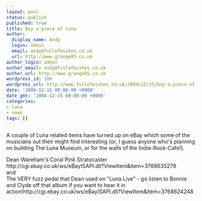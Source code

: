 ```yaml
---
layout: post
status: publish
published: true
title: Buy a piece of Luna
author:
  display_name: Andy
  login: admin
  email: andy@fullofwishes.co.uk
  url: http://www.grange85.co.uk
author_login: admin
author_email: andy@fullofwishes.co.uk
author_url: http://www.grange85.co.uk
wordpress_id: 108
wordpress_url: http://www.fullofwishes.co.uk/2004/12/15/buy-a-piece-of-luna/
date: '2004-12-15 00:00:00 +0000'
date_gmt: '2004-12-15 00:00:00 +0000'
categories:
- luna
- news
tags: []
---
```

<p>A couple of Luna related items have turned up on eBay which some of the musicians out their might find interesting (or, I guess anyone who's planning on building The Luna Museum, or for the walls of the Indie-Rock-Cafe!).</p>
<p>Dean Wareham's Coral Pink Stratocaster http://cgi.ebay.co.uk/ws/eBayISAPI.dll?ViewItem&amp;item=3768635279<br/>and<br/>The VERY fuzz pedal that Dean used on "Luna Live" - go listen to Bonnie and Clyde off that album if you want to hear it in action!http://cgi.ebay.co.uk/ws/eBayISAPI.dll?ViewItem&amp;item=3768624248</p>

